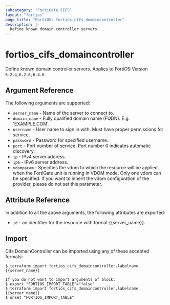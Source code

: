 ```yaml
---
subcategory: "FortiGate CIFS"
layout: "fortios"
page_title: "FortiOS: fortios_cifs_domaincontroller"
description: |-
  Define known domain controller servers.
---
```


# fortios_cifs_domaincontroller
Define known domain controller servers. Applies to FortiOS Version `6.2.4,6.2.6,6.4.0`.

## Argument Reference

The following arguments are supported:

* `server_name` - Name of the server to connect to.
* `domain_name` - Fully qualified domain name (FQDN). E.g. 'EXAMPLE.COM'.
* `username` - User name to sign in with. Must have proper permissions for service.
* `password` - Password for specified username.
* `port` - Port number of service. Port number 0 indicates automatic discovery.
* `ip` - IPv4 server address.
* `ip6` - IPv6 server address.
* `vdomparam` - Specifies the vdom to which the resource will be applied when the FortiGate unit is running in VDOM mode. Only one vdom can be specified. If you want to inherit the vdom configuration of the provider, please do not set this parameter.


## Attribute Reference

In addition to all the above arguments, the following attributes are exported:
* `id` - an identifier for the resource with format {{server_name}}.

## Import

Cifs DomainController can be imported using any of these accepted formats:
```
$ terraform import fortios_cifs_domaincontroller.labelname {{server_name}}

If you do not want to import arguments of block:
$ export "FORTIOS_IMPORT_TABLE"="false"
$ terraform import fortios_cifs_domaincontroller.labelname {{server_name}}
$ unset "FORTIOS_IMPORT_TABLE"
```

